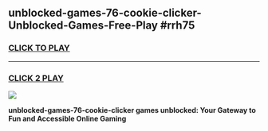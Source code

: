 
## unblocked-games-76-cookie-clicker-Unblocked-Games-Free-Play #rrh75
<h3>
<a href="https://us.freeplayer.one?title=unblocked-games-76-cookie-clicker&ref=9M">CLICK TO PLAY</a></h3>
<hr>

<h3>
<a href="https://us.freeplayer.one?title=unblocked-games-76-cookie-clicker&ref=9M">CLICK 2 PLAY</a>
  
</h3>

<a href="https://us.freeplayer.one?title=unblocked-games-76-cookie-clicker&ref=9M"><img src="https://clearcache.store/games.png"></a>


**unblocked-games-76-cookie-clicker games unblocked: Your Gateway to Fun and Accessible Online Gaming**
